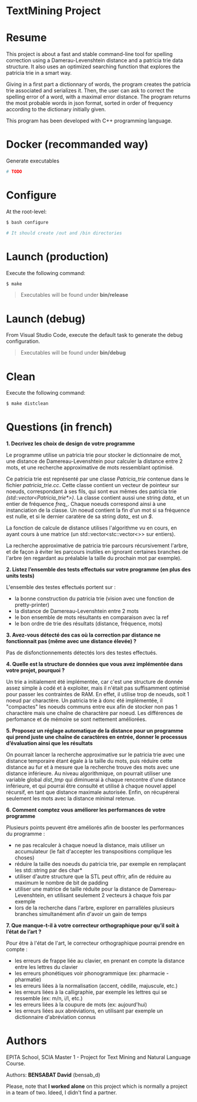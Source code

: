TextMining Project
===

# Resume

This project is about a fast and stable command-line tool for spelling correction using a Damerau-Levenshtein distance and a patricia trie data structure. It also uses an optimized searching function that explores the patricia trie in a smart way.

Giving in a first part a dictionnary of words, the program creates the patricia trie associated and serializes it. Then, the user can ask to correct the spelling error of a word, with a maximal error distance. The program returns the most probable words in json format, sorted in order of frequency according to the dictionary initially given.

This program has been developed with C++ programming language.

# Docker (recommanded way)

Generate executables

```bash
# TODO
```

# Configure

At the root-level:
```bash
$ bash configure

# It should create /out and /bin directories
```

# Launch (production)

Execute the following command:
```bash
$ make
```
> Executables will be found under **bin/release**

# Launch (debug)

From Visual Studio Code, execute the default task to generate the debug configuration.
> Executables will be found under **bin/debug**

# Clean

Execute the following command:
```bash
$ make distclean
```

# Questions (in french)

**1. Decrivez les choix de design de votre programme**

Le programme utilise un patricia trie pour stocker le dictionnaire de mot, une distance de Damereau-Levenshtein pour calculer la distance entre 2 mots, et une recherche approximative de mots ressemblant optimisé.

Ce patricia trie est représenté par une classe *Patricia_trie* contenue dans le fichier *patricia_trie.cc*. Cette classe contient un vecteur de pointeur sur noeuds, correspondant à ses fils, qui sont eux mêmes des patricia trie *(std::vector<Patricia_trie\*>)*. La classe contient aussi une string *data_* et un entier de fréquence *freq_*. Chaque noeuds correspond ainsi à une instanciation de la classe.
Un noeud contient la fin d'un mot si sa fréquence est nulle, et si le dernier caratère de sa string *data_* est un *$*.

La fonction de calcule de distance utilises l'algorithme vu en cours, en ayant cours à une matrice (un std::vector<stc::vector<>> sur entiers).

La recherche approximative de patricia trie parcours récursivement l'arbre, et de façon à éviter les parcours inutiles en ignorant certaines branches de l'arbre (en regardant au préalable la taille du prochain mot par exemple).

**2.	Listez l’ensemble des tests effectués sur votre programme (en plus des units tests)**

L'ensemble des testes effectués portent sur :

- la bonne construction du patricia trie (vision avec une fonction de pretty-printer)
- la distance de Damereau-Levenshtein entre 2 mots
- le bon ensemble de mots résultants en comparaison avec la ref
- le bon ordre de trie des résultats (distance, fréquence, mots)

**3.	Avez-vous détecté des cas où la correction par distance ne fonctionnait pas (même avec une distance élevée) ?**

Pas de disfonctionnements détectés lors des testes effectués.

**4.	Quelle est la structure de données que vous avez implémentée dans votre projet, pourquoi ?**

Un trie a initialement été implémentée, car c'est une structure de donnée assez simple à codé et à exploiter, mais il n'était pas suffisamment optimisé pour passer les contraintes de RAM. En effet, il utilise trop de noeuds, soit 1 noeud par charactère. Un patricia trie à donc été implémentée, il "compactes" les noeuds communs entre eux afin de stocker non pas 1 charactère mais une chaîne de charactère par noeud. Les différences de perfomance et de mémoire se sont nettement améliorées.

**5.	Proposez un réglage automatique de la distance pour un programme qui prend juste une chaîne de caractères en entrée, donner le processus d’évaluation ainsi que les résultats**

On pourrait lancer la recherche approximative sur le patricia trie avec une distance temporaire étant égale à la taille du mots, puis réduire cette distance au fur et à mesure que la recherche trouve des mots avec une distance inférieure. Au niveau algorithmique, on pourrait utiliser une variable global *dist_tmp* qui diminuerai à chaque rencontre d'une distance inférieure, et qui pourrai être consulté et utilisé à chaque nouvel appel récursif, en tant que distance maximale autorisée. Enfin, on récupérerai seulement les mots avec la distance minimal retenue.

**6.	Comment comptez vous améliorer les performances de votre programme**

Plusieurs points peuvent être améliorés afin de booster les performances du programme :

- ne pas recalculer à chaque noeud la distance, mais utiliser un accumulateur (le fait d'accepter les transpositions complique les choses)
- réduire la taille des noeuds du patricia trie, par exemple en remplaçant les std::string par des char*
- utiliser d'autre structure que la STL peut offrir, afin de réduire au maximum le nombre de bit de padding
- utiliser une matrice de taille réduite pour la distance de Damereau-Levenshtein, en utilisant seulement 2 vecteurs à chaque fois par exemple
- lors de la recherche dans l'arbre, explorer en parrallèles plusieurs branches simultanément afin d'avoir un gain de temps

**7.	Que manque-t-il à votre correcteur orthographique pour qu’il soit à l’état de l’art ?**

Pour être à l'état de l'art, le correcteur orthographique pourrai prendre en compte :

- les erreurs de frappe liée au clavier, en prenant en compte la distance entre les lettres du clavier
- les erreurs phonétiques voir phonogrammique (ex: pharmacie - pharmatie)
- les erreurs liées à la normalisation (accent, cédille, majuscule, etc.)
- les erreurs liées à la calligraphie, par exemple les lettres qui se ressemble (ex: m/n, i/l, etc.)
- les erreurs liées à la coupure de mots (ex: aujourd'hui)
- les erreurs liées aux abréviations, en utilisant par exemple un dictionnaire d'abréviation connus

# Authors

EPITA School, SCIA Master 1 - Project for Text Mining and Natural Language Course. 

Authors: **BENSABAT David** (bensab_d)

Please, note that **I worked alone** on this project which is normally a project in a team of two. Ideed, I didn't find a partner.